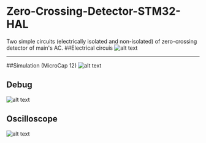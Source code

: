 # Zero-Crossing-Detector-STM32-HAL

Two simple circuits (electrically isolated and non-isolated) of zero-crossing detector of main's AC.
 ##Electrical circuis
 ![alt text](https://cxemka.com/upload/art/zero%20cross/git/cx1.png)
 ____
 ##Simulation (MicroCap 12)
 ![alt text](https://cxemka.com/upload/art/zero%20cross/git/big.png)
 ## Debug
  ![alt text](https://cxemka.com/upload/art/zero%20cross/git/test.png)
 ## Oscilloscope
   ![alt text](https://cxemka.com/upload/art/zero%20cross/git/oscl.jpg)
